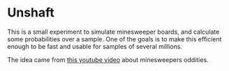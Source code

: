 # Unshaft
This is a small experiment to simulate minesweeper boards, and calculate some probabilities over a sample.
One of the goals is to make this efficient enough to be fast and usable for samples of several millions.

The idea came from [this youtube video](https://www.youtube.com/watch?v=YTnelZkjB68) about minesweepers oddities.
